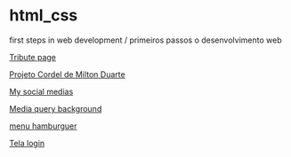 # html_css
 first steps in web development / primeiros passos o desenvolvimento web
 
 <a href="https://marcioparaujo.github.io./html_css/senna%20tribute/" target="_blank">Tribute page</a>

 <a href="https://marcioparaujo.github.io/html_css/cordel/" target="_blank">Projeto Cordel de Milton Duarte </a>

 <a href="https://marcioparaujo.github.io/html_css/social%20media/" target="_blank">My social medias</a>

 <a href="https://marcioparaujo.github.io/html_css/media%20query/mediaq002/">Media query background</a>

<a href="https://marcioparaujo.github.io/html_css/media%20query/mediaq005/">menu hamburguer</a>

<a href="https://marcioparaujo.github.io./html_css/tela%20login/" target="_blank">Tela login</a>